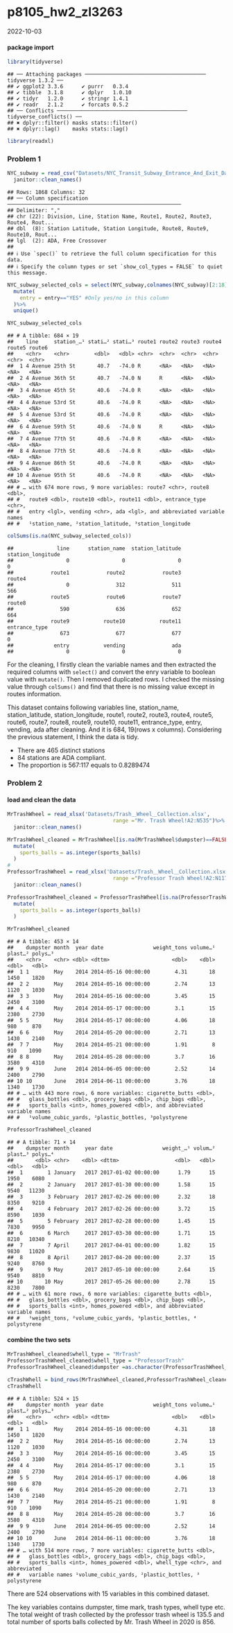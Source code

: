 p8105_hw2_zl3263
================
2022-10-03

#### package import

``` r
library(tidyverse)
```

    ## ── Attaching packages ─────────────────────────────────────── tidyverse 1.3.2 ──
    ## ✔ ggplot2 3.3.6      ✔ purrr   0.3.4 
    ## ✔ tibble  3.1.8      ✔ dplyr   1.0.10
    ## ✔ tidyr   1.2.0      ✔ stringr 1.4.1 
    ## ✔ readr   2.1.2      ✔ forcats 0.5.2 
    ## ── Conflicts ────────────────────────────────────────── tidyverse_conflicts() ──
    ## ✖ dplyr::filter() masks stats::filter()
    ## ✖ dplyr::lag()    masks stats::lag()

``` r
library(readxl)
```

### Problem 1

``` r
NYC_subway = read_csv("Datasets/NYC_Transit_Subway_Entrance_And_Exit_Data.csv") %>%
  janitor::clean_names()
```

    ## Rows: 1868 Columns: 32
    ## ── Column specification ────────────────────────────────────────────────────────
    ## Delimiter: ","
    ## chr (22): Division, Line, Station Name, Route1, Route2, Route3, Route4, Rout...
    ## dbl  (8): Station Latitude, Station Longitude, Route8, Route9, Route10, Rout...
    ## lgl  (2): ADA, Free Crossover
    ## 
    ## ℹ Use `spec()` to retrieve the full column specification for this data.
    ## ℹ Specify the column types or set `show_col_types = FALSE` to quiet this message.

``` r
NYC_subway_selected_cols = select(NYC_subway,colnames(NYC_subway)[2:18],vending,ada)%>%
  mutate(
    entry = entry=="YES" #Only yes/no in this column
  )%>%
  unique()

NYC_subway_selected_cols
```

    ## # A tibble: 684 × 19
    ##    line     station_…¹ stati…² stati…³ route1 route2 route3 route4 route5 route6
    ##    <chr>    <chr>        <dbl>   <dbl> <chr>  <chr>  <chr>  <chr>  <chr>  <chr> 
    ##  1 4 Avenue 25th St       40.7   -74.0 R      <NA>   <NA>   <NA>   <NA>   <NA>  
    ##  2 4 Avenue 36th St       40.7   -74.0 N      R      <NA>   <NA>   <NA>   <NA>  
    ##  3 4 Avenue 45th St       40.6   -74.0 R      <NA>   <NA>   <NA>   <NA>   <NA>  
    ##  4 4 Avenue 53rd St       40.6   -74.0 R      <NA>   <NA>   <NA>   <NA>   <NA>  
    ##  5 4 Avenue 53rd St       40.6   -74.0 R      <NA>   <NA>   <NA>   <NA>   <NA>  
    ##  6 4 Avenue 59th St       40.6   -74.0 N      R      <NA>   <NA>   <NA>   <NA>  
    ##  7 4 Avenue 77th St       40.6   -74.0 R      <NA>   <NA>   <NA>   <NA>   <NA>  
    ##  8 4 Avenue 77th St       40.6   -74.0 R      <NA>   <NA>   <NA>   <NA>   <NA>  
    ##  9 4 Avenue 86th St       40.6   -74.0 R      <NA>   <NA>   <NA>   <NA>   <NA>  
    ## 10 4 Avenue 95th St       40.6   -74.0 R      <NA>   <NA>   <NA>   <NA>   <NA>  
    ## # … with 674 more rows, 9 more variables: route7 <chr>, route8 <dbl>,
    ## #   route9 <dbl>, route10 <dbl>, route11 <dbl>, entrance_type <chr>,
    ## #   entry <lgl>, vending <chr>, ada <lgl>, and abbreviated variable names
    ## #   ¹​station_name, ²​station_latitude, ³​station_longitude

``` r
colSums(is.na(NYC_subway_selected_cols))
```

    ##              line      station_name  station_latitude station_longitude 
    ##                 0                 0                 0                 0 
    ##            route1            route2            route3            route4 
    ##                 0               312               511               566 
    ##            route5            route6            route7            route8 
    ##               590               636               652               664 
    ##            route9           route10           route11     entrance_type 
    ##               673               677               677                 0 
    ##             entry           vending               ada 
    ##                 0                 0                 0

For the cleaning, I firstly clean the variable names and then extracted
the required columns with `select()` and convert the enry variable to
boolean value with `mutate()`. Then I removed duplicated rows. I checked
the missing value through `colSums()` and find that there is no missing
value except in routes information.

This dataset contains following variables line, station_name,
station_latitude, station_longitude, route1, route2, route3, route4,
route5, route6, route7, route8, route9, route10, route11, entrance_type,
entry, vending, ada after cleaning. And it is 684, 19(rows x columns).
Considering the previous statement, I think the data is tidy.

-   There are 465 distinct stations
-   84 stations are ADA compliant.
-   The proportion is 567:117 equals to 0.8289474

### Problem 2

#### load and clean the data

``` r
MrTrashWheel = read_xlsx('Datasets/Trash＿Wheel＿Collection.xlsx', 
                                  range ="Mr. Trash Wheel!A2:N535")%>%
  janitor::clean_names()

MrTrashWheel_cleaned = MrTrashWheel[is.na(MrTrashWheel$dumpster)==FALSE & MrTrashWheel$dumpster!='Grand Total',]%>%
  mutate(
    sports_balls = as.integer(sports_balls)
  )
#
ProfessorTrashWheel = read_xlsx('Datasets/Trash＿Wheel＿Collection.xlsx', 
                                  range ="Professor Trash Wheel!A2:N117")%>%
  janitor::clean_names()

ProfessorTrashWheel_cleaned = ProfessorTrashWheel[is.na(ProfessorTrashWheel$dumpster)==FALSE,]%>%
  mutate(
    sports_balls = as.integer(sports_balls)
  )

MrTrashWheel_cleaned
```

    ## # A tibble: 453 × 14
    ##    dumpster month  year date                weight_tons volume…¹ plast…² polys…³
    ##    <chr>    <chr> <dbl> <dttm>                    <dbl>    <dbl>   <dbl>   <dbl>
    ##  1 1        May    2014 2014-05-16 00:00:00        4.31       18    1450    1820
    ##  2 2        May    2014 2014-05-16 00:00:00        2.74       13    1120    1030
    ##  3 3        May    2014 2014-05-16 00:00:00        3.45       15    2450    3100
    ##  4 4        May    2014 2014-05-17 00:00:00        3.1        15    2380    2730
    ##  5 5        May    2014 2014-05-17 00:00:00        4.06       18     980     870
    ##  6 6        May    2014 2014-05-20 00:00:00        2.71       13    1430    2140
    ##  7 7        May    2014 2014-05-21 00:00:00        1.91        8     910    1090
    ##  8 8        May    2014 2014-05-28 00:00:00        3.7        16    3580    4310
    ##  9 9        June   2014 2014-06-05 00:00:00        2.52       14    2400    2790
    ## 10 10       June   2014 2014-06-11 00:00:00        3.76       18    1340    1730
    ## # … with 443 more rows, 6 more variables: cigarette_butts <dbl>,
    ## #   glass_bottles <dbl>, grocery_bags <dbl>, chip_bags <dbl>,
    ## #   sports_balls <int>, homes_powered <dbl>, and abbreviated variable names
    ## #   ¹​volume_cubic_yards, ²​plastic_bottles, ³​polystyrene

``` r
ProfessorTrashWheel_cleaned
```

    ## # A tibble: 71 × 14
    ##    dumpster month     year date                weight_…¹ volum…² plast…³ polys…⁴
    ##       <dbl> <chr>    <dbl> <dttm>                  <dbl>   <dbl>   <dbl>   <dbl>
    ##  1        1 January   2017 2017-01-02 00:00:00      1.79      15    1950    6080
    ##  2        2 January   2017 2017-01-30 00:00:00      1.58      15    9540   11230
    ##  3        3 February  2017 2017-02-26 00:00:00      2.32      18    8350    9210
    ##  4        4 February  2017 2017-02-26 00:00:00      3.72      15    8590    1030
    ##  5        5 February  2017 2017-02-28 00:00:00      1.45      15    7830    9950
    ##  6        6 March     2017 2017-03-30 00:00:00      1.71      15    8210   10340
    ##  7        7 April     2017 2017-04-01 00:00:00      1.82      15    9830   11020
    ##  8        8 April     2017 2017-04-20 00:00:00      2.37      15    9240    8760
    ##  9        9 May       2017 2017-05-10 00:00:00      2.64      15    9540    8810
    ## 10       10 May       2017 2017-05-26 00:00:00      2.78      15    8230    7800
    ## # … with 61 more rows, 6 more variables: cigarette_butts <dbl>,
    ## #   glass_bottles <dbl>, grocery_bags <dbl>, chip_bags <dbl>,
    ## #   sports_balls <int>, homes_powered <dbl>, and abbreviated variable names
    ## #   ¹​weight_tons, ²​volume_cubic_yards, ³​plastic_bottles, ⁴​polystyrene

#### combine the two sets

``` r
MrTrashWheel_cleaned$whell_type = "MrTrash"
ProfessorTrashWheel_cleaned$whell_type = "ProfessorTrash"
ProfessorTrashWheel_cleaned$dumpster =as.character(ProfessorTrashWheel_cleaned$dumpster) 

cTrashWhell = bind_rows(MrTrashWheel_cleaned,ProfessorTrashWheel_cleaned)
cTrashWhell
```

    ## # A tibble: 524 × 15
    ##    dumpster month  year date                weight_tons volume…¹ plast…² polys…³
    ##    <chr>    <chr> <dbl> <dttm>                    <dbl>    <dbl>   <dbl>   <dbl>
    ##  1 1        May    2014 2014-05-16 00:00:00        4.31       18    1450    1820
    ##  2 2        May    2014 2014-05-16 00:00:00        2.74       13    1120    1030
    ##  3 3        May    2014 2014-05-16 00:00:00        3.45       15    2450    3100
    ##  4 4        May    2014 2014-05-17 00:00:00        3.1        15    2380    2730
    ##  5 5        May    2014 2014-05-17 00:00:00        4.06       18     980     870
    ##  6 6        May    2014 2014-05-20 00:00:00        2.71       13    1430    2140
    ##  7 7        May    2014 2014-05-21 00:00:00        1.91        8     910    1090
    ##  8 8        May    2014 2014-05-28 00:00:00        3.7        16    3580    4310
    ##  9 9        June   2014 2014-06-05 00:00:00        2.52       14    2400    2790
    ## 10 10       June   2014 2014-06-11 00:00:00        3.76       18    1340    1730
    ## # … with 514 more rows, 7 more variables: cigarette_butts <dbl>,
    ## #   glass_bottles <dbl>, grocery_bags <dbl>, chip_bags <dbl>,
    ## #   sports_balls <int>, homes_powered <dbl>, whell_type <chr>, and abbreviated
    ## #   variable names ¹​volume_cubic_yards, ²​plastic_bottles, ³​polystyrene

There are 524 observations with 15 variables in this combined dataset.

The key variables contains dumpster, time mark, trash types, whell type
etc. The total weight of trash collected by the professor trash wheel is
135.5 and total number of sports balls collected by Mr. Trash Wheel in
2020 is 856.
